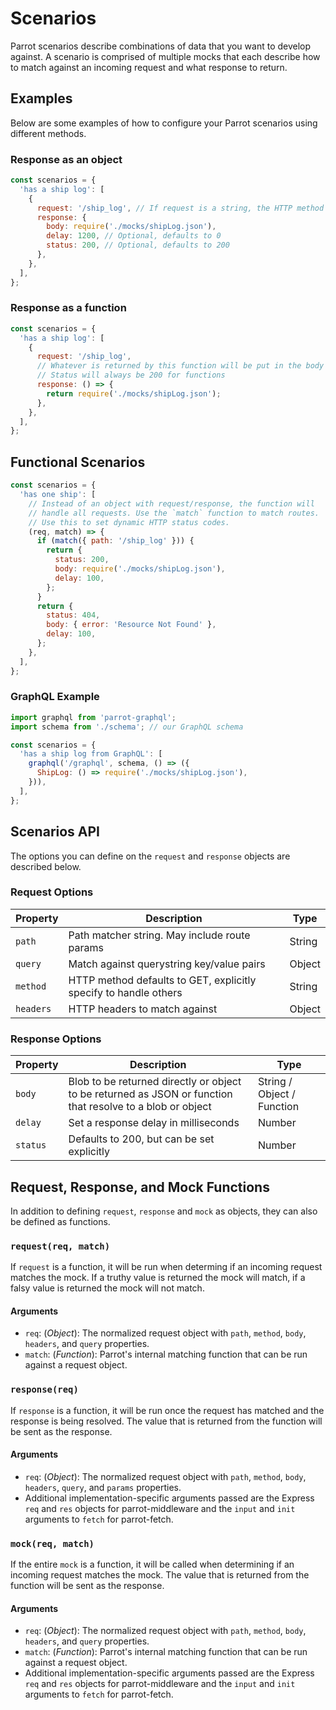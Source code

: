 # Scenarios

Parrot scenarios describe combinations of data that you want to develop against. A scenario is comprised of multiple mocks that each describe how to match against an incoming request and what response to return.

## Examples

Below are some examples of how to configure your Parrot scenarios using different methods.
### Response as an object

```js
const scenarios = {
  'has a ship log': [
    {
      request: '/ship_log', // If request is a string, the HTTP method defaults to GET
      response: {
        body: require('./mocks/shipLog.json'),
        delay: 1200, // Optional, defaults to 0
        status: 200, // Optional, defaults to 200
      },
    },
  ],
};
```

### Response as a function

```js
const scenarios = {
  'has a ship log': [
    {
      request: '/ship_log',
      // Whatever is returned by this function will be put in the body of the response
      // Status will always be 200 for functions
      response: () => {
        return require('./mocks/shipLog.json');
      },
    },
  ],
};
```

## Functional Scenarios

```js
const scenarios = {
  'has one ship': [
    // Instead of an object with request/response, the function will
    // handle all requests. Use the `match` function to match routes.
    // Use this to set dynamic HTTP status codes.
    (req, match) => {
      if (match({ path: '/ship_log' })) {
        return {
          status: 200,
          body: require('./mocks/shipLog.json'),
          delay: 100,
        };
      }
      return {
        status: 404,
        body: { error: 'Resource Not Found' },
        delay: 100,
      };
    },
  ],
};
```

### GraphQL Example

```js
import graphql from 'parrot-graphql';
import schema from './schema'; // our GraphQL schema

const scenarios = {
  'has a ship log from GraphQL': [
    graphql('/graphql', schema, () => ({
      ShipLog: () => require('./mocks/shipLog.json'),
    })),
  ],
};
```

## Scenarios API

The options you can define on the `request` and `response` objects are described below.

### Request Options

| Property  | Description                                                  | Type   |
| --------- | ------------------------------------------------------------ | ------ |
| `path`    | Path matcher string. May include route params                | String |
| `query`   | Match against querystring key/value pairs                    | Object |
| `method`  | HTTP method defaults to GET, explicitly specify to handle others | String |
| `headers` | HTTP headers to match against                                | Object |

### Response Options

| Property | Description                                                  | Type                       |
| -------- | ------------------------------------------------------------ | -------------------------- |
| `body`   | Blob to be returned directly or object to be returned as JSON or function that resolve to a blob or object | String / Object / Function |
| `delay`  | Set a response delay in milliseconds                         | Number                     |
| `status` | Defaults to 200, but can be set explicitly                   | Number                     |

## Request, Response, and Mock Functions

In addition to defining `request`, `response` and `mock` as objects, they can also be defined as functions.

### `request(req, match)`

If `request` is a function, it will be run when determing if an incoming request matches the mock.  If a truthy value is returned the mock will match, if a falsy value is returned the mock will not match.

#### Arguments

* `req`: (*Object*): The normalized request object with `path`, `method`, `body`, `headers`, and `query` properties.
* `match`: (*Function*): Parrot's internal matching function that can be run against a request object.

### `response(req)`

If `response` is a function, it will be run once the request has matched and the response is being resolved.  The value that is returned from the function will be sent as the response.

#### Arguments

* `req`: (*Object*): The normalized request object with `path`, `method`, `body`, `headers`, `query`, and `params` properties.
* Additional implementation-specific arguments passed are the Express `req` and `res` objects for parrot-middleware and the `input` and `init` arguments to `fetch` for parrot-fetch.

### `mock(req, match)`

If the entire `mock` is a function, it will be called when determining if an incoming request matches the mock.  The value that is returned from the function will be sent as the response.

#### Arguments

- `req`: (*Object*): The normalized request object with `path`, `method`, `body`, `headers`, and `query` properties.
- `match`: (*Function*): Parrot's internal matching function that can be run against a request object.
- Additional implementation-specific arguments passed are the Express `req` and `res` objects for parrot-middleware and the `input` and `init` arguments to `fetch` for parrot-fetch.